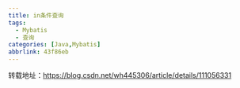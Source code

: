 ```yaml
---
title: in条件查询
tags:
  - Mybatis
  - 查询
categories: [Java,Mybatis]
abbrlink: 43f86eb
---
```

转载地址：https://blog.csdn.net/wh445306/article/details/111056331